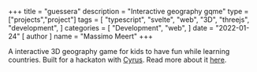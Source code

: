 +++
title = "guessera"
description = "Interactive geography gqme"
type = ["projects","project"]
tags = [
    "typescript",
    "svelte",
    "web",
    "3D",
    "threejs",
    "development",
]
categories = [
    "Development",
    "web",
]
date = "2022-01-24"
[ author ]
  name = "Massimo Meert"
+++

A interactive 3D geography game for kids to have fun while learning countries. Built for a hackaton with [Cyrus](https://github.com/ohCyrus).
Read more about it [here](https://github.com/ohCyrus/guessera).